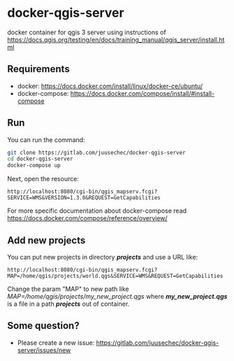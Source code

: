 # docker-qgis-server

docker container for qgis 3 server using instructions of https://docs.qgis.org/testing/en/docs/training_manual/qgis_server/install.html

## Requirements
- docker: https://docs.docker.com/install/linux/docker-ce/ubuntu/
- docker-compose: https://docs.docker.com/compose/install/#install-compose

## Run
You can run the command:
```sh
git clone https://gitlab.com/juusechec/docker-qgis-server
cd docker-qgis-server
docker-compose up
```
Next, open the resource:
```
http://localhost:8080/cgi-bin/qgis_mapserv.fcgi?SERVICE=WMS&VERSION=1.3.0&REQUEST=GetCapabilities
```
For more specific documentation about docker-compose read https://docs.docker.com/compose/reference/overview/

## Add new projects

You can put new projects in directory ***projects*** and use a URL like:
```url
http://localhost:8080/cgi-bin/qgis_mapserv.fcgi?MAP=/home/qgis/projects/world.qgs&SERVICE=WMS&REQUEST=GetCapabilities
```
Change the param "MAP" to new path like *MAP=/home/qgis/projects/my_new_project.qgs* where
***my_new_project.qgs*** is a file in a path ***projects*** out of container.

## Some question?

- Please create a new issue: https://gitlab.com/juusechec/docker-qgis-server/issues/new
